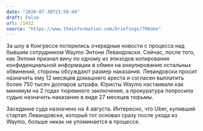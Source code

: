 ```yaml
---
date: "2020-07-30T21:58:49"
draft: False
url: /1412
source: "https://www.theinformation.com/briefings/706dee"
---
```


За шоу в Конгрессе потерялись очередные новости с процесса над бывшим сотрудником Waymo Энтони Левандовски. Сейчас, после того, как Энтони признал вину по одному из эпизодов копирования конфиденциальной информации в обмен на аннулирование остальных обвинений, стороны обсуждают размер наказания. Левандовски просит назначить ему 12 месяцев домашнего ареста и согласен выплатить более 750 тысяч долларов штрафа. Юристы Waymo настаивали как минимум на 2 годах тюремного заключения, а прокуратура попросила судью назначить наказание в виде 27 месяцев тюрьмы.

Заседание суда назначено на 4 августа. Интересно, что Uber, купивший стартап Левандовски, который тот основал сразу после ухода из Waymo, больше никак не упоминается в процессе.
